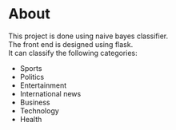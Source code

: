 # About
This project is done using naive bayes classifier.<br />
The front end is designed using flask.<br/>
It can classify the following categories:
- Sports
- Politics
- Entertainment
- International news
- Business 
- Technology
- Health



